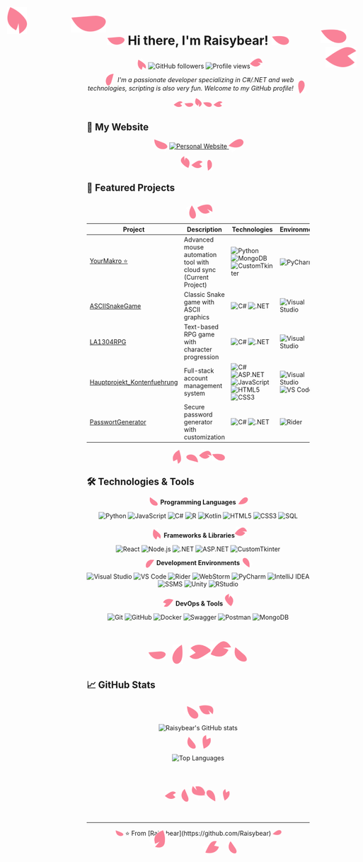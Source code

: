 <!-- Animierter Header mit schwebenden Blütenblättern -->
<div align="center">
  <img src="images/petal1.png" alt="Floating Petal" width="80" style="position: absolute; top: 50px; left: 20%; animation: float 6s ease-in-out infinite, rotate 8s linear infinite;">
  <img src="images/petal2.png" alt="Floating Petal" width="60" style="position: absolute; top: 80px; right: 15%; animation: float 4s ease-in-out infinite reverse, rotate 12s linear infinite reverse, scaleX 10s ease-in-out infinite;">
  <img src="images/petal3.png" alt="Floating Petal" width="70" style="position: absolute; top: 120px; left: 80%; animation: float 5s ease-in-out infinite, rotate 10s linear infinite, scaleX 8s ease-in-out infinite alternate;">
  <img src="images/petal4.png" alt="Floating Petal" width="45" style="position: absolute; top: 30px; left: 5%; animation: float 7s ease-in-out infinite reverse, rotate 15s linear infinite reverse, scaleX 12s ease-in-out infinite alternate-reverse;">
</div>

<!-- Hauptheader -->
<h1 align="center">
  <img src="images/petal1.png" width="40" style="animation: pulse 3s ease-in-out infinite, rotate 15s linear infinite;"> 
  Hi there, I'm Raisybear! 
  <img src="images/petal2.png" width="40" style="animation: pulse 3s ease-in-out infinite 0.5s, rotate 12s linear infinite reverse, scaleX 5s ease-in-out infinite;">
</h1>

<!-- Badges mit dekorativen Elementen -->
<p align="center">
  <img src="images/petal3.png" width="25" style="transform: rotate(65deg); animation: pulse 4s ease-in-out infinite, rotate 20s linear infinite;">
  <img src="https://img.shields.io/github/followers/Raisybear?style=social&color=ff69b4" alt="GitHub followers">
  <img src="https://komarev.com/ghpvc/?username=Raisybear&label=Profile%20views&color=ff69b4&style=flat" alt="Profile views">
  <img src="images/petal4.png" width="20" style="transform: rotate(-75deg); animation: pulse 5s ease-in-out infinite 1s, rotate 18s linear infinite reverse, scaleX 7s ease-in-out infinite;">
</p>

<!-- Beschreibung mit Rahmen aus Blütenblättern -->
<p align="center">
  <img src="images/petal1.png" width="30" style="transform: rotate(110deg); animation: rotate 15s linear infinite reverse, scaleX 6s ease-in-out infinite alternate;">
  <em>I'm a passionate developer specializing in C#/.NET and web technologies, scripting is also very fun. Welcome to my GitHub profile!</em>
  <img src="images/petal2.png" width="30" style="transform: rotate(-100deg); animation: rotate 12s linear infinite, scaleX 8s ease-in-out infinite alternate-reverse;">
</p>

<!-- Dekorative Trennlinie -->
<div align="center">
  <img src="images/petal3.png" width="20" style="animation: pulse 3s ease-in-out infinite, rotate 25s linear infinite;">
  <img src="images/petal1.png" width="20" style="animation: pulse 4s ease-in-out infinite 0.3s, rotate 20s linear infinite reverse;">
  <img src="images/petal4.png" width="15" style="animation: pulse 5s ease-in-out infinite 0.6s, rotate 30s linear infinite, scaleX 9s ease-in-out infinite;">
  <img src="images/petal2.png" width="20" style="animation: pulse 3s ease-in-out infinite 0.9s, rotate 22s linear infinite reverse, scaleX 7s ease-in-out infinite alternate;">
  <img src="images/petal3.png" width="20" style="animation: pulse 4s ease-in-out infinite 1.2s, rotate 18s linear infinite;">
</div>

## 🌸 My Website
<p align="center">
  <img src="images/petal1.png" width="35" style="transform: rotate(25deg); animation: rotate 20s linear infinite, scaleX 10s ease-in-out infinite alternate;">
  <a href="https://raisybear.net/">
    <img src="https://img.shields.io/badge/✨_My_Personal_Website-ff69b4?style=for-the-badge&logo=vercel&logoColor=white" alt="Personal Website">
  </a>
  <img src="images/petal2.png" width="35" style="transform: rotate(-35deg); animation: rotate 18s linear infinite reverse, scaleX 8s ease-in-out infinite alternate-reverse;">
</p>

<!-- Weitere dekorative Elemente -->
<div align="center">
  <img src="images/petal4.png" width="20" style="transform: rotate(180deg); animation: pulse 6s ease-in-out infinite, rotate 15s linear infinite;">
  <img src="images/petal3.png" width="25" style="animation: pulse 4s ease-in-out infinite 0.5s, rotate 12s linear infinite reverse, scaleX 6s ease-in-out infinite;">
  <img src="images/petal1.png" width="25" style="transform: rotate(270deg); animation: pulse 5s ease-in-out infinite 1s, rotate 20s linear infinite;">
</div>

## 🚀 Featured Projects

<!-- Projekte-Tabelle bleibt gleich, aber mit dekorativen Rahmen -->
<div align="center">
  <img src="images/petal2.png" width="30" style="transform: rotate(65deg); animation: rotate 15s linear infinite, scaleX 7s ease-in-out infinite alternate;">
  <img src="images/petal4.png" width="25" style="transform: rotate(-55deg); animation: rotate 18s linear infinite reverse, scaleX 9s ease-in-out infinite alternate-reverse;">
</div>

<div align="center">

| Project | Description | Technologies | Environment |
|---------|-------------|--------------|-------------|
| [YourMakro ⭐](https://github.com/Raisybear/YourMakro) | Advanced mouse automation tool with cloud sync (Current Project) | <img src="https://img.shields.io/badge/-Python-000000?style=flat-square&logo=python&logoColor=white" alt="Python"> <img src="https://img.shields.io/badge/-MongoDB-ff69b4?style=flat-square&logo=mongodb&logoColor=white" alt="MongoDB"> <img src="https://img.shields.io/badge/-CustomTkinter-000000?style=flat-square&logo=python&logoColor=white" alt="CustomTkinter"> | <img src="https://img.shields.io/badge/-PyCharm-ff69b4?style=flat-square&logo=pycharm&logoColor=white" alt="PyCharm"> |
| [ASCIISnakeGame](https://github.com/Raisybear/ASCIISnakeGame) | Classic Snake game with ASCII graphics | <img src="https://img.shields.io/badge/-C%23-ff69b4?style=flat-square&logo=c-sharp&logoColor=white" alt="C#"> <img src="https://img.shields.io/badge/-.NET-000000?style=flat-square&logo=dotnet&logoColor=white" alt=".NET"> | <img src="https://img.shields.io/badge/-Visual%20Studio-ff69b4?style=flat-square&logo=visual-studio&logoColor=white" alt="Visual Studio"> |
| [LA1304RPG](https://github.com/Raisybear/LA1304RPG) | Text-based RPG game with character progression | <img src="https://img.shields.io/badge/-C%23-000000?style=flat-square&logo=c-sharp&logoColor=white" alt="C#"> <img src="https://img.shields.io/badge/-.NET-ff69b4?style=flat-square&logo=dotnet&logoColor=white" alt=".NET"> | <img src="https://img.shields.io/badge/-Visual%20Studio-000000?style=flat-square&logo=visual-studio&logoColor=white" alt="Visual Studio"> |
| [Hauptprojekt_Kontenfuehrung](https://github.com/Raisybear/Hauptprojekt_Kontenfuehrung) | Full-stack account management system | <img src="https://img.shields.io/badge/-C%23-ff69b4?style=flat-square&logo=c-sharp&logoColor=white" alt="C#"> <img src="https://img.shields.io/badge/-ASP.NET-000000?style=flat-square&logo=dotnet&logoColor=white" alt="ASP.NET"> <img src="https://img.shields.io/badge/-JavaScript-ff69b4?style=flat-square&logo=javascript&logoColor=black" alt="JavaScript"> <img src="https://img.shields.io/badge/-HTML5-000000?style=flat-square&logo=html5&logoColor=white" alt="HTML5"> <img src="https://img.shields.io/badge/-CSS3-ff69b4?style=flat-square&logo=css3&logoColor=white" alt="CSS3"> | <img src="https://img.shields.io/badge/-Visual%20Studio-000000?style=flat-square&logo=visual-studio&logoColor=white" alt="Visual Studio"> <img src="https://img.shields.io/badge/-VS%20Code-ff69b4?style=flat-square&logo=visual-studio-code&logoColor=white" alt="VS Code"> |
| [PasswortGenerator](https://github.com/Raisybear/PasswortGenerator) | Secure password generator with customization | <img src="https://img.shields.io/badge/-C%23-000000?style=flat-square&logo=c-sharp&logoColor=white" alt="C#"> <img src="https://img.shields.io/badge/-.NET-ff69b4?style=flat-square&logo=dotnet&logoColor=white" alt=".NET"> | <img src="https://img.shields.io/badge/-Rider-000000?style=flat-square&logo=rider&logoColor=white" alt="Rider"> |

</div>

<!-- Dekorative Blütenblatt-Trennlinie -->
<div align="center">
  <img src="images/petal3.png" width="30" style="transform: rotate(110deg); animation: rotate 20s linear infinite, scaleX 8s ease-in-out infinite alternate;">
  <img src="images/petal1.png" width="30" style="transform: rotate(200deg); animation: rotate 18s linear infinite reverse, scaleX 6s ease-in-out infinite alternate-reverse;">
  <img src="images/petal4.png" width="20" style="transform: rotate(290deg); animation: rotate 22s linear infinite, scaleX 10s ease-in-out infinite;">
  <img src="images/petal2.png" width="30" style="animation: rotate 16s linear infinite reverse, scaleX 7s ease-in-out infinite alternate;">
</div>

## 🛠️ Technologies & Tools

<div align="center">
  <img src="images/petal1.png" width="25" style="transform: rotate(40deg); animation: pulse 5s ease-in-out infinite, rotate 25s linear infinite;">
  <strong>Programming Languages</strong>
  <img src="images/petal2.png" width="25" style="transform: rotate(-50deg); animation: pulse 6s ease-in-out infinite 0.5s, rotate 22s linear infinite reverse, scaleX 9s ease-in-out infinite;">
</div>

<p align="center">
<img src="https://img.shields.io/badge/-Python-000000?style=flat-square&logo=python&logoColor=white" alt="Python">
<img src="https://img.shields.io/badge/-JavaScript-ff69b4?style=flat-square&logo=javascript&logoColor=black" alt="JavaScript">
<img src="https://img.shields.io/badge/-C%23-000000?style=flat-square&logo=c-sharp&logoColor=white" alt="C#">
<img src="https://img.shields.io/badge/-R-ff69b4?style=flat-square&logo=r&logoColor=white" alt="R">
<img src="https://img.shields.io/badge/-Kotlin-000000?style=flat-square&logo=kotlin&logoColor=white" alt="Kotlin">
<img src="https://img.shields.io/badge/-HTML5-ff69b4?style=flat-square&logo=html5&logoColor=white" alt="HTML5">
<img src="https://img.shields.io/badge/-CSS3-000000?style=flat-square&logo=css3&logoColor=white" alt="CSS3">
<img src="https://img.shields.io/badge/-SQL-ff69b4?style=flat-square&logo=postgresql&logoColor=white" alt="SQL">
</p>

<div align="center">
  <img src="images/petal3.png" width="25" style="transform: rotate(70deg); animation: pulse 4s ease-in-out infinite, rotate 18s linear infinite;">
  <strong>Frameworks & Libraries</strong>
  <img src="images/petal4.png" width="20" style="transform: rotate(-80deg); animation: pulse 5s ease-in-out infinite 0.7s, rotate 20s linear infinite reverse, scaleX 8s ease-in-out infinite alternate;">
</div>

<p align="center">
<img src="https://img.shields.io/badge/-React-000000?style=flat-square&logo=react&logoColor=white" alt="React">
<img src="https://img.shields.io/badge/-Node.js-ff69b4?style=flat-square&logo=node.js&logoColor=white" alt="Node.js">
<img src="https://img.shields.io/badge/-.NET-000000?style=flat-square&logo=dotnet&logoColor=white" alt=".NET">
<img src="https://img.shields.io/badge/-ASP.NET-ff69b4?style=flat-square&logo=dotnet&logoColor=white" alt="ASP.NET">
<img src="https://img.shields.io/badge/-CustomTkinter-000000?style=flat-square&logo=python&logoColor=white" alt="CustomTkinter">
</p>

<div align="center">
  <img src="images/petal1.png" width="25" style="transform: rotate(130deg); animation: rotate 25s linear infinite, scaleX 7s ease-in-out infinite alternate-reverse;">
  <strong>Development Environments</strong>
  <img src="images/petal2.png" width="25" style="transform: rotate(-140deg); animation: rotate 22s linear infinite reverse, scaleX 9s ease-in-out infinite;">
</div>

<p align="center">
<img src="https://img.shields.io/badge/-Visual%20Studio-ff69b4?style=flat-square&logo=visual-studio&logoColor=white" alt="Visual Studio">
<img src="https://img.shields.io/badge/-VS%20Code-000000?style=flat-square&logo=visual-studio-code&logoColor=white" alt="VS Code">
<img src="https://img.shields.io/badge/-Rider-ff69b4?style=flat-square&logo=rider&logoColor=white" alt="Rider">
<img src="https://img.shields.io/badge/-WebStorm-000000?style=flat-square&logo=webstorm&logoColor=white" alt="WebStorm">
<img src="https://img.shields.io/badge/-PyCharm-ff69b4?style=flat-square&logo=pycharm&logoColor=white" alt="PyCharm">
<img src="https://img.shields.io/badge/-IntelliJ%20IDEA-000000?style=flat-square&logo=intellij-idea&logoColor=white" alt="IntelliJ IDEA">
<img src="https://img.shields.io/badge/-SSMS-ff69b4?style=flat-square&logo=microsoft-sql-server&logoColor=white" alt="SSMS">
<img src="https://img.shields.io/badge/-Unity-000000?style=flat-square&logo=unity&logoColor=white" alt="Unity">
<img src="https://img.shields.io/badge/-RStudio-ff69b4?style=flat-square&logo=rstudio&logoColor=white" alt="RStudio">
</p>

<div align="center">
  <img src="images/petal3.png" width="25" style="transform: rotate(160deg); animation: pulse 6s ease-in-out infinite, rotate 30s linear infinite;">
  <strong>DevOps & Tools</strong>
  <img src="images/petal4.png" width="20" style="transform: rotate(-170deg); animation: pulse 7s ease-in-out infinite 0.5s, rotate 28s linear infinite reverse, scaleX 10s ease-in-out infinite alternate;">
</div>

<p align="center">
<img src="https://img.shields.io/badge/-Git-000000?style=flat-square&logo=git&logoColor=white" alt="Git">
<img src="https://img.shields.io/badge/-GitHub-ff69b4?style=flat-square&logo=github" alt="GitHub">
<img src="https://img.shields.io/badge/-Docker-000000?style=flat-square&logo=docker&logoColor=white" alt="Docker">
<img src="https://img.shields.io/badge/-Swagger-ff69b4?style=flat-square&logo=swagger&logoColor=black" alt="Swagger">
<img src="https://img.shields.io/badge/-Postman-000000?style=flat-square&logo=postman&logoColor=white" alt="Postman">
<img src="https://img.shields.io/badge/-MongoDB-ff69b4?style=flat-square&logo=mongodb&logoColor=white" alt="MongoDB">
</p>

<!-- Große dekorative Blütenblatt-Formation -->
<div align="center" style="margin: 40px 0;">
  <img src="images/petal1.png" width="40" style="transform: rotate(0deg); animation: rotate 30s linear infinite, scaleX 12s ease-in-out infinite alternate;">
  <img src="images/petal2.png" width="45" style="transform: rotate(90deg); animation: rotate 25s linear infinite reverse, scaleX 10s ease-in-out infinite alternate-reverse;">
  <img src="images/petal3.png" width="50" style="transform: rotate(180deg); animation: rotate 35s linear infinite, scaleX 8s ease-in-out infinite;">
  <img src="images/petal4.png" width="35" style="transform: rotate(270deg); animation: rotate 28s linear infinite reverse, scaleX 9s ease-in-out infinite alternate;">
  <img src="images/petal1.png" width="40" style="transform: rotate(45deg); animation: rotate 32s linear infinite, scaleX 11s ease-in-out infinite alternate-reverse;">
</div>

## 📈 GitHub Stats

<!-- Stats mit dekorativen Blütenblättern umrahmt -->
<div align="center">
  <img src="images/petal2.png" width="35" style="transform: rotate(30deg); animation: pulse 5s ease-in-out infinite, rotate 20s linear infinite;">
  <img src="images/petal4.png" width="25" style="transform: rotate(-40deg); animation: pulse 6s ease-in-out infinite 0.7s, rotate 22s linear infinite reverse, scaleX 8s ease-in-out infinite alternate;">
</div>

<div align="center">
  
![Raisybear's GitHub stats](https://github-readme-stats.vercel.app/api?username=Raisybear&show_icons=true&theme=radical&bg_color=000000&text_color=ff69b4&title_color=ff69b4&icon_color=ff69b4)

</div>

<div align="center">
  <img src="images/petal1.png" width="30" style="transform: rotate(55deg); animation: rotate 18s linear infinite, scaleX 7s ease-in-out infinite alternate-reverse;">
  <img src="images/petal3.png" width="30" style="transform: rotate(-65deg); animation: rotate 20s linear infinite reverse, scaleX 9s ease-in-out infinite;">
</div>

<div align="center">

![Top Languages](https://github-readme-stats.vercel.app/api/top-langs/?username=Raisybear&layout=compact&theme=radical&bg_color=000000&text_color=ff69b4&title_color=ff69b4)

</div>

<!-- Abschluss mit schöner Blütenblatt-Formation -->
<div align="center" style="margin: 50px 0;">
  <img src="images/petal3.png" width="25" style="transform: rotate(0deg); animation: rotate 25s linear infinite, scaleX 10s ease-in-out infinite alternate;">
  <img src="images/petal1.png" width="30" style="transform: rotate(72deg); animation: rotate 22s linear infinite reverse, scaleX 8s ease-in-out infinite alternate-reverse;">
  <img src="images/petal4.png" width="25" style="transform: rotate(144deg); animation: rotate 28s linear infinite, scaleX 12s ease-in-out infinite;">
  <img src="images/petal2.png" width="30" style="transform: rotate(216deg); animation: rotate 30s linear infinite reverse, scaleX 9s ease-in-out infinite alternate;">
  <img src="images/petal3.png" width="25" style="transform: rotate(288deg); animation: rotate 26s linear infinite, scaleX 11s ease-in-out infinite alternate-reverse;">
</div>

---

<div align="center">
  <img src="images/petal1.png" width="20" style="transform: rotate(25deg); animation: pulse 4s ease-in-out infinite, rotate 15s linear infinite;">
  ⭐️ From [Raisybear](https://github.com/Raisybear)
  <img src="images/petal2.png" width="20" style="transform: rotate(-35deg); animation: pulse 4s ease-in-out infinite 0.5s, rotate 18s linear infinite reverse, scaleX 6s ease-in-out infinite alternate;">
</div>

<!-- Schwebende Blütenblätter am Ende -->
<div align="center">
  <img src="images/petal4.png" width="30" style="position: relative; top: -20px; left: -50px; transform: rotate(45deg); animation: float 8s ease-in-out infinite, rotate 15s linear infinite, scaleX 10s ease-in-out infinite alternate;">
  <img src="images/petal3.png" width="35" style="position: relative; top: -10px; right: -30px; transform: rotate(-30deg); animation: float 6s ease-in-out infinite reverse, rotate 12s linear infinite reverse, scaleX 8s ease-in-out infinite alternate-reverse;">
  <img src="images/petal1.png" width="30" style="position: relative; top: -15px; left: 40px; transform: rotate(60deg); animation: float 7s ease-in-out infinite, rotate 18s linear infinite, scaleX 9s ease-in-out infinite;">
</div>
